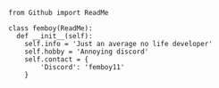 ```
from Github import ReadMe

class femboy(ReadMe):
  def __init__(self):
    self.info = 'Just an average no life developer'
    self.hobby = 'Annoying discord'
    self.contact = {
        'Discord': 'femboy11'
    }
```

<!---
femboy11/femboy11 is a ✨ special ✨ repository because its `README.md` (this file) appears on your GitHub profile.
You can click the Preview link to take a look at your changes.
--->
